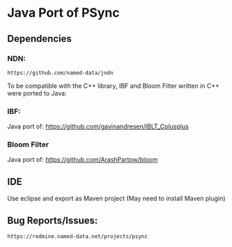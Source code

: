 # Java Port of PSync

## Dependencies

### NDN:

    https://github.com/named-data/jndn

To be compatible with the C++ library, IBF and Bloom Filter
written in C++ were ported to Java:

### IBF:

Java port of:
    https://github.com/gavinandresen/IBLT_Cplusplus

### Bloom Filter

Java port of:
    https://github.com/ArashPartow/bloom

## IDE

Use eclipse and export as Maven project (May need to install Maven plugin)

## Bug Reports/Issues:

    https://redmine.named-data.net/projects/psync

